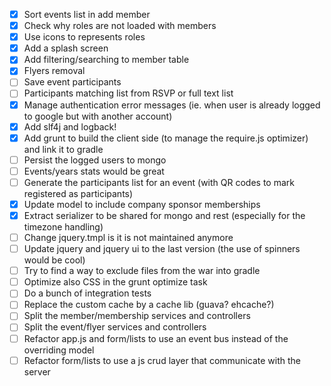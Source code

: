 ﻿ - [x] Sort events list in add member</s>
 - [x] Check why roles are not loaded with members</s>
 - [x] Use icons to represents roles
 - [x] Add a splash screen
 - [x] Add filtering/searching to member table
 - [x] Flyers removal
 - [ ] Save event participants
 - [ ] Participants matching list from RSVP or full text list
 - [x] Manage authentication error messages (ie. when user is already logged to google but with another account)
 - [x] Add slf4j and logback!
 - [x] Add grunt to build the client side (to manage the require.js optimizer) and link it to gradle
 - [ ] Persist the logged users to mongo 
 - [ ] Events/years stats would be great
 - [ ] Generate the participants list for an event (with QR codes to mark registered as participants)
 - [x] Update model to include company sponsor memberships
 - [x] Extract serializer to be shared for mongo and rest (especially for the timezone handling)
 - [ ] Change jquery.tmpl is it is not maintained anymore
 - [ ] Update jquery and jquery ui to the last version (the use of spinners would be cool)
 - [ ] Try to find a way to exclude files from the war into gradle
 - [ ] Optimize also CSS in the grunt optimize task
 - [ ] Do a bunch of integration tests
 - [ ] Replace the custom cache by a cache lib (guava? ehcache?)
 - [ ] Split the member/membership services and controllers
 - [ ] Split the event/flyer services and controllers
 - [ ] Refactor app.js and form/lists to use an event bus instead of the overriding model
 - [ ] Refactor form/lists to use a js crud layer that communicate with the server
